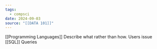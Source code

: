 ```yaml
---
tags:
  - compsci
date: 2024-09-03
source: "[[DATA 101]]"
---
```

[[Programming Languages]]
Describe what rather than how. 
Users issue [[SQL]] Queries



    
